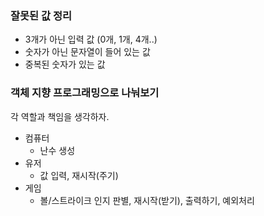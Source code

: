 ### 잘못된 값 정리
- 3개가 아닌 입력 값 (0개, 1개, 4개..)
- 숫자가 아닌 문자열이 들어 있는 값
- 중복된 숫자가 있는 값

### 객체 지향 프로그래밍으로 나눠보기
각 역할과 책임을 생각하자.

- 컴퓨터
  - 난수 생성
- 유저
  - 값 입력, 재시작(주기)
- 게임
  - 볼/스트라이크 인지 판별, 재시작(받기), 출력하기, 예외처리


